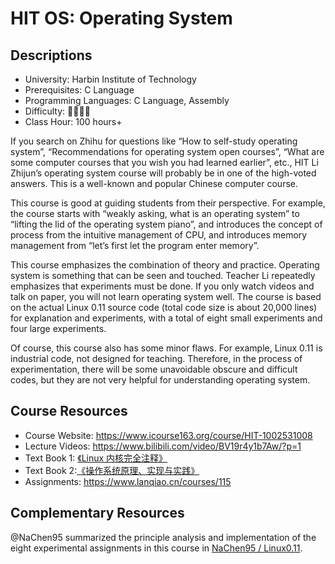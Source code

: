 # HIT OS: Operating System

## Descriptions

- University: Harbin Institute of Technology
- Prerequisites: C Language
- Programming Languages: C Language, Assembly
- Difficulty: 🌟🌟🌟🌟
- Class Hour: 100 hours+

If you search on Zhihu for questions like “How to self-study operating system”, “Recommendations for operating system open courses”, “What are some computer courses that you wish you had learned earlier”, etc., HIT Li Zhijun’s operating system course will probably be in one of the high-voted answers. This is a well-known and popular Chinese computer course.

This course is good at guiding students from their perspective. For example, the course starts with “weakly asking, what is an operating system” to “lifting the lid of the operating system piano”, and introduces the concept of process from the intuitive management of CPU, and introduces memory management from “let’s first let the program enter memory”.

This course emphasizes the combination of theory and practice. Operating system is something that can be seen and touched. Teacher Li repeatedly emphasizes that experiments must be done. If you only watch videos and talk on paper, you will not learn operating system well. The course is based on the actual Linux 0.11 source code (total code size is about 20,000 lines) for explanation and experiments, with a total of eight small experiments and four large experiments.

Of course, this course also has some minor flaws. For example, Linux 0.11 is industrial code, not designed for teaching. Therefore, in the process of experimentation, there will be some unavoidable obscure and difficult codes, but they are not very helpful for understanding operating system.

## Course Resources

- Course Website: <https://www.icourse163.org/course/HIT-1002531008>
- Lecture Videos: <https://www.bilibili.com/video/BV19r4y1b7Aw/?p=1>
- Text Book 1: [《Linux 内核完全注释》](https://book.douban.com/subject/1231236//)
- Text Book 2:[《操作系统原理、实现与实践》](https://book.douban.com/subject/30391722/)
- Assignments: <https://www.lanqiao.cn/courses/115>

## Complementary Resources

@NaChen95 summarized the principle analysis and implementation of the eight experimental assignments in this course in  [NaChen95 / Linux0.11](https://github.com/NaChen95/Linux0.11).